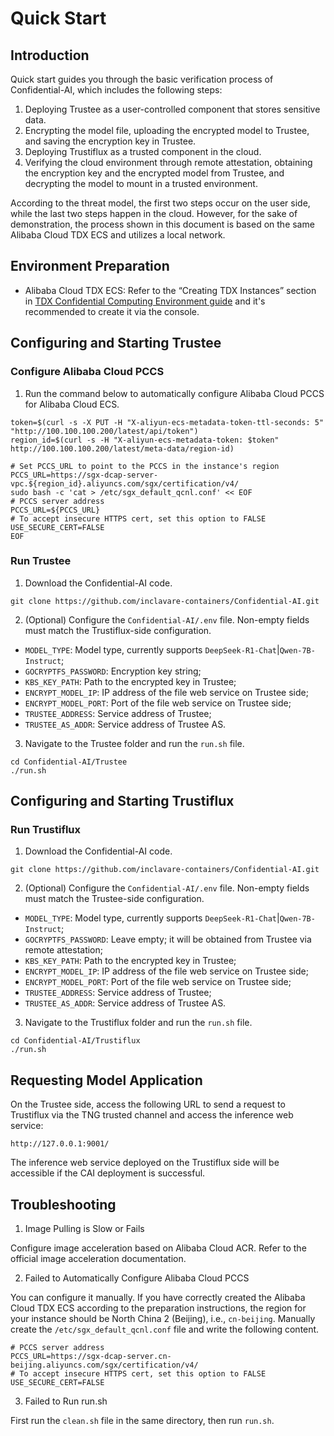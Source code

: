 # Quick Start

## Introduction

Quick start guides you through the basic verification process of Confidential-AI, which includes the following steps:

1. Deploying Trustee as a user-controlled component that stores sensitive data.
2. Encrypting the model file, uploading the encrypted model to Trustee, and saving the encryption key in Trustee.
3. Deploying Trustiflux as a trusted component in the cloud.
4. Verifying the cloud environment through remote attestation, obtaining the encryption key and the encrypted model from Trustee, and decrypting the model to mount in a trusted environment.

According to the threat model, the first two steps occur on the user side, while the last two steps happen in the cloud. However, for the sake of demonstration, the process shown in this document is based on the same Alibaba Cloud TDX ECS and utilizes a local network.

## Environment Preparation

- Alibaba Cloud TDX ECS: Refer to the “Creating TDX Instances” section in [TDX Confidential Computing Environment guide](https://help.aliyun.com/zh/ecs/user-guide/build-a-tdx-confidential-computing-environment) and it's recommended to create it via the console.

## Configuring and Starting Trustee

### Configure Alibaba Cloud PCCS

1. Run the command below to automatically configure Alibaba Cloud PCCS for Alibaba Cloud ECS.

```shell
token=$(curl -s -X PUT -H "X-aliyun-ecs-metadata-token-ttl-seconds: 5" "http://100.100.100.200/latest/api/token")
region_id=$(curl -s -H "X-aliyun-ecs-metadata-token: $token" http://100.100.100.200/latest/meta-data/region-id)

# Set PCCS_URL to point to the PCCS in the instance's region
PCCS_URL=https://sgx-dcap-server-vpc.${region_id}.aliyuncs.com/sgx/certification/v4/
sudo bash -c 'cat > /etc/sgx_default_qcnl.conf' << EOF
# PCCS server address
PCCS_URL=${PCCS_URL}
# To accept insecure HTTPS cert, set this option to FALSE
USE_SECURE_CERT=FALSE
EOF
```

### Run Trustee

1. Download the Confidential-AI code.

```shell
git clone https://github.com/inclavare-containers/Confidential-AI.git
```

2. (Optional) Configure the `Confidential-AI/.env` file. Non-empty fields must match the Trustiflux-side configuration.
- `MODEL_TYPE`: Model type, currently supports `DeepSeek-R1-Chat`|`Qwen-7B-Instruct`;
- `GOCRYPTFS_PASSWORD`: Encryption key string;
- `KBS_KEY_PATH`: Path to the encrypted key in Trustee;
- `ENCRYPT_MODEL_IP`: IP address of the file web service on Trustee side;
- `ENCRYPT_MODEL_PORT`: Port of the file web service on Trustee side;
- `TRUSTEE_ADDRESS`: Service address of Trustee;
- `TRUSTEE_AS_ADDR`: Service address of Trustee AS.

3. Navigate to the Trustee folder and run the `run.sh` file.

```shell
cd Confidential-AI/Trustee
./run.sh
```

## Configuring and Starting Trustiflux

### Run Trustiflux

1. Download the Confidential-AI code.

```shell
git clone https://github.com/inclavare-containers/Confidential-AI.git
```

2. (Optional) Configure the `Confidential-AI/.env` file. Non-empty fields must match the Trustee-side configuration.
- `MODEL_TYPE`: Model type, currently supports `DeepSeek-R1-Chat`|`Qwen-7B-Instruct`;
- `GOCRYPTFS_PASSWORD`: Leave empty; it will be obtained from Trustee via remote attestation;
- `KBS_KEY_PATH`: Path to the encrypted key in Trustee;
- `ENCRYPT_MODEL_IP`: IP address of the file web service on Trustee side;
- `ENCRYPT_MODEL_PORT`: Port of the file web service on Trustee side;
- `TRUSTEE_ADDRESS`: Service address of Trustee;
- `TRUSTEE_AS_ADDR`: Service address of Trustee AS.

3. Navigate to the Trustiflux folder and run the `run.sh` file.  

```shell
cd Confidential-AI/Trustiflux
./run.sh
```

## Requesting Model Application

On the Trustee side, access the following URL to send a request to Trustiflux via the TNG trusted channel and access the inference web service:

```url
http://127.0.0.1:9001/
```

The inference web service deployed on the Trustiflux side will be accessible if the CAI deployment is successful.

## Troubleshooting

1. Image Pulling is Slow or Fails

Configure image acceleration based on Alibaba Cloud ACR. Refer to the official image acceleration documentation.

2. Failed to Automatically Configure Alibaba Cloud PCCS

You can configure it manually. If you have correctly created the Alibaba Cloud TDX ECS according to the preparation instructions, the region for your instance should be North China 2 (Beijing), i.e., `cn-beijing`. Manually create the `/etc/sgx_default_qcnl.conf` file and write the following content.

```shell
# PCCS server address
PCCS_URL=https://sgx-dcap-server.cn-beijing.aliyuncs.com/sgx/certification/v4/
# To accept insecure HTTPS cert, set this option to FALSE
USE_SECURE_CERT=FALSE
```

3. Failed to Run run.sh

First run the `clean.sh` file in the same directory, then run `run.sh`.
